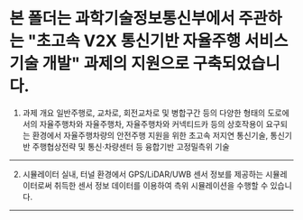 본 폴더는 과학기술정보통신부에서 주관하는 "초고속 V2X 통신기반 자율주행 서비스 기술 개발" 과제의 지원으로 구축되었습니다.
=============
1. 과제 개요
일반주행로, 교차로, 회전교차로 및 병합구간 등의 다양한 형태의 도로에서의 자율주행차와 자율주행차, 자율주행차와 커넥티드카 등의 상호작용이 요구되는 환경에서 자율주행차량의 안전주행 지원을 위한 초고속 저지연 통신기술, 통신기반 주행협상전략 및 통신·차량센터 등 융합기반 고정밀측위 기술
-------------
2. 시뮬레이터
실내, 터널 환경에서 GPS/LiDAR/UWB 센서 정보를 제공하는 시뮬레이터로써 취득한 센서 정보 데이터를 이용하여 측위 시뮬레이션을 수행할 수 있습니다.
-------------